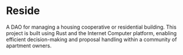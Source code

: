 # Reside

A DAO for managing a housing cooperative or residential building. This project is built using Rust and the Internet Computer platform, enabling efficient decision-making and proposal handling within a community of apartment owners.
